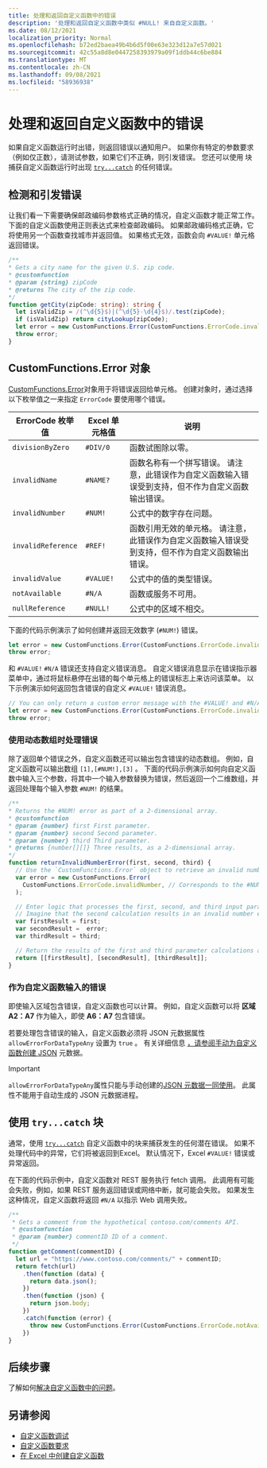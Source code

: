 ```yaml
---
title: 处理和返回自定义函数中的错误
description: '处理和返回自定义函数中类似 #NULL! 来自自定义函数。'
ms.date: 08/12/2021
localization_priority: Normal
ms.openlocfilehash: b72ed2baea49b4b6d5f00e63e323d12a7e57d021
ms.sourcegitcommit: 42c55a8d8e0447258393979a09f1ddb44c6be884
ms.translationtype: MT
ms.contentlocale: zh-CN
ms.lasthandoff: 09/08/2021
ms.locfileid: "58936938"
---
```

# <a name="handle-and-return-errors-from-your-custom-function"></a>处理和返回自定义函数中的错误

如果自定义函数运行时出错，则返回错误以通知用户。 如果你有特定的参数要求（例如仅正数），请测试参数，如果它们不正确，则引发错误。 您还可以使用 块捕获自定义函数运行时出现 [`try...catch`](https://developer.mozilla.org/docs/Web/JavaScript/Reference/Statements/try...catch) 的任何错误。

## <a name="detect-and-throw-an-error"></a>检测和引发错误

让我们看一下需要确保邮政编码参数格式正确的情况，自定义函数才能正常工作。 下面的自定义函数使用正则表达式来检查邮政编码。 如果邮政编码格式正确，它将使用另一个函数查找城市并返回值。 如果格式无效，函数会向 `#VALUE!` 单元格返回错误。

```typescript
/**
* Gets a city name for the given U.S. zip code.
* @customfunction
* @param {string} zipCode
* @returns The city of the zip code.
*/
function getCity(zipCode: string): string {
  let isValidZip = /(^\d{5}$)|(^\d{5}-\d{4}$)/.test(zipCode);
  if (isValidZip) return cityLookup(zipCode);
  let error = new CustomFunctions.Error(CustomFunctions.ErrorCode.invalidValue, "Please provide a valid U.S. zip code.");
  throw error;
}
```

## <a name="the-customfunctionserror-object"></a>CustomFunctions.Error 对象

[CustomFunctions.Error](/javascript/api/custom-functions-runtime/customfunctions.error)对象用于将错误返回给单元格。 创建对象时，通过选择以下枚举值之一来指定 `ErrorCode` 要使用哪个错误。

|ErrorCode 枚举值  |Excel 单元格值  |说明  |
|---------------|---------|---------|
|`divisionByZero` | `#DIV/0`  | 函数试图除以零。 |
|`invalidName`    | `#NAME?`  | 函数名称有一个拼写错误。 请注意，此错误作为自定义函数输入错误受到支持，但不作为自定义函数输出错误。 |
|`invalidNumber`  | `#NUM!`   | 公式中的数字存在问题。 |
|`invalidReference` | `#REF!` | 函数引用无效的单元格。 请注意，此错误作为自定义函数输入错误受到支持，但不作为自定义函数输出错误。|
|`invalidValue`   | `#VALUE!` | 公式中的值的类型错误。 |
|`notAvailable`   | `#N/A`    | 函数或服务不可用。 |
|`nullReference`  | `#NULL!`  | 公式中的区域不相交。 |

下面的代码示例演示了如何创建并返回无效数字 (`#NUM!`) 错误。

```typescript
let error = new CustomFunctions.Error(CustomFunctions.ErrorCode.invalidNumber);
throw error;
```

和 `#VALUE!` `#N/A` 错误还支持自定义错误消息。 自定义错误消息显示在错误指示器菜单中，通过将鼠标悬停在出错的每个单元格上的错误标志上来访问该菜单。 以下示例演示如何返回包含错误的自定义 `#VALUE!` 错误消息。

```typescript
// You can only return a custom error message with the #VALUE! and #N/A errors.
let error = new CustomFunctions.Error(CustomFunctions.ErrorCode.invalidValue, "The parameter can only contain lowercase characters.");
throw error;
```

### <a name="handle-errors-when-working-with-dynamic-arrays"></a>使用动态数组时处理错误

除了返回单个错误之外，自定义函数还可以输出包含错误的动态数组。 例如，自定义函数可以输出数组 `[1],[#NUM!],[3]` 。 下面的代码示例演示如何向自定义函数中输入三个参数，将其中一个输入参数替换为错误，然后返回一个二维数组，并返回处理每个输入参数 `#NUM!` 的结果。

```js
/**
* Returns the #NUM! error as part of a 2-dimensional array.
* @customfunction
* @param {number} first First parameter.
* @param {number} second Second parameter.
* @param {number} third Third parameter.
* @returns {number[][]} Three results, as a 2-dimensional array.
*/
function returnInvalidNumberError(first, second, third) {
  // Use the `CustomFunctions.Error` object to retrieve an invalid number error.
  var error = new CustomFunctions.Error(
    CustomFunctions.ErrorCode.invalidNumber, // Corresponds to the #NUM! error in the Excel UI.
  );

  // Enter logic that processes the first, second, and third input parameters.
  // Imagine that the second calculation results in an invalid number error. 
  var firstResult = first;
  var secondResult =  error;
  var thirdResult = third;

  // Return the results of the first and third parameter calculations and a #NUM! error in place of the second result. 
  return [[firstResult], [secondResult], [thirdResult]];
}
```

### <a name="errors-as-custom-function-inputs"></a>作为自定义函数输入的错误

即使输入区域包含错误，自定义函数也可以计算。 例如，自定义函数可以将 **区域 A2：A7** 作为输入，即使 **A6：A7** 包含错误。

若要处理包含错误的输入，自定义函数必须将 JSON 元数据属性 `allowErrorForDataTypeAny` 设置为 `true` 。 有关详细信息 [，请参阅手动为自定义函数创建 JSON](custom-functions-json.md#metadata-reference) 元数据。

> [!IMPORTANT]
> `allowErrorForDataTypeAny`属性只能与手动创建的[JSON 元数据一同使用](custom-functions-json.md)。 此属性不能用于自动生成的 JSON 元数据进程。

## <a name="use-trycatch-blocks"></a>使用 `try...catch` 块

通常，使用 [`try...catch`](https://developer.mozilla.org/docs/Web/JavaScript/Reference/Statements/try...catch) 自定义函数中的块来捕获发生的任何潜在错误。 如果不处理代码中的异常，它们将被返回到Excel。 默认情况下，Excel `#VALUE!` 错误或异常返回。

在下面的代码示例中，自定义函数对 REST 服务执行 fetch 调用。 此调用有可能会失败，例如，如果 REST 服务返回错误或网络中断，就可能会失败。 如果发生这种情况，自定义函数将返回 `#N/A` 以指示 Web 调用失败。

```typescript
/**
 * Gets a comment from the hypothetical contoso.com/comments API.
 * @customfunction
 * @param {number} commentID ID of a comment.
 */
function getComment(commentID) {
  let url = "https://www.contoso.com/comments/" + commentID;
  return fetch(url)
    .then(function (data) {
      return data.json();
    })
    .then(function (json) {
      return json.body;
    })
    .catch(function (error) {
      throw new CustomFunctions.Error(CustomFunctions.ErrorCode.notAvailable);
    })
}
```

## <a name="next-steps"></a>后续步骤

了解如何[解决自定义函数中的问题](custom-functions-troubleshooting.md)。

## <a name="see-also"></a>另请参阅

* [自定义函数调试](custom-functions-debugging.md)
* [自定义函数要求](custom-functions-requirement-sets.md)
* [在 Excel 中创建自定义函数](custom-functions-overview.md)
